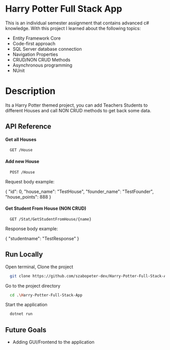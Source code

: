 
# Harry Potter Full Stack App

This is an individual semester assignment that contains advanced c# knowledge.
With this project I learned about the following topics:
- Entity Framework Core
- Code-first approach
- SQL Server database connection
- Navigation Properties
- CRUD/NON CRUD Methods
- Asynchronous programming
- NUnit

# Description

Its a Harry Potter themed project, you can add Teachers Students
to different Houses and call NON CRUD methods to get back some data.


## API Reference

#### Get all Houses

```http
  GET /House
```

#### Add new House

```http
  POST /House
```

Request body example:

{
  "id": 0,
  "house_name": "TestHouse",
  "founder_name": "TestFounder",
  "house_points": 888
}

#### Get Student From House (NON CRUD)

```http
  GET /Stat/GetStudentFromHouse/{name}
```
Response body example:

{
    "studentname": "TestResponse"
}

## Run Locally

Open terminal, 
Clone the project

```bash
  git clone https://github.com/szabopeter-dev/Harry-Potter-Full-Stack-App
```

Go to the project directory

```bash
  cd .\Harry-Potter-Full-Stack-App
```

Start the application

```bash
  dotnet run
```


## Future Goals

- Adding GUI/Frontend to the application

